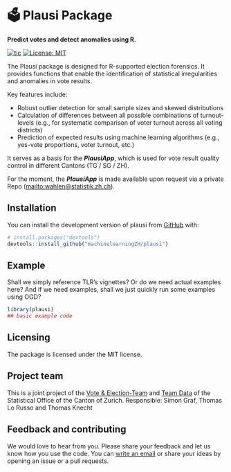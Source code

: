 
<!-- README.md is generated from README.Rmd. Please edit that file -->

# 🗳 Plausi Package

**Predict votes and detect anomalies using R.**

<!-- badges: start -->

[![tic](https://github.com/machinelearningZH/plausi/workflows/tic/badge.svg)](https://github.com/machinelearningZH/plausi/actions)
[![License:
MIT](https://img.shields.io/badge/License-MIT-yellow.svg)](https://opensource.org/licenses/MIT)
<!-- badges: end -->

The Plausi package is designed for R-supported election forensics. It
provides functions that enable the identification of statistical
irregularities and anomalies in vote results.

Key features include:

- Robust outlier detection for small sample sizes and skewed
  distributions
- Calculation of differences between all possible combinations of
  turnout-levels (e.g., for systematic comparison of voter turnout
  across all voting districts)
- Prediction of expected results using machine learning algorithms
  (e.g., yes-vote proportions, voter turnout, etc.)

It serves as a basis for the ***PlausiApp***, which is used for vote
result quality control in different Cantons (TG / SG / ZH).

For the moment, the ***PlausiApp*** is made available upon request via a
private Repo (<a href="mailto:wahlen@statistik.zh.ch"
class="uri">mailto:wahlen@statistik.zh.ch</a>).

## Installation

You can install the development version of plausi from
[GitHub](https://github.com/) with:

``` r
# install.packages("devtools")
devtools::install_github("machinelearningZH/plausi")
```

## Example

Shall we simply reference TLR’s vignettes? Or do we need actual examples
here? And if we need examples, shall we just quickly run some examples
using OGD?

``` r
library(plausi)
## basic example code
```

## Licensing

The package is licensed under the MIT license.

## Project team

This is a joint project of the [Vote &
Election-Team](https://www.zh.ch/de/direktion-der-justiz-und-des-innern/statistisches-amt/wahlen-und-abstimmungen.html)
and [Team
Data](https://www.zh.ch/de/direktion-der-justiz-und-des-innern/statistisches-amt/data.html)
of the Statistical Office of the Canton of Zurich. Responsible: Simon
Graf, Thomas Lo Russo and Thomas Knecht

## Feedback and contributing

We would love to hear from you. Please share your feedback and let us
know how you use the code. You can [write an
email](mailto:wahlen@statistik.zh.ch) or share your ideas by opening an
issue or a pull requests.
